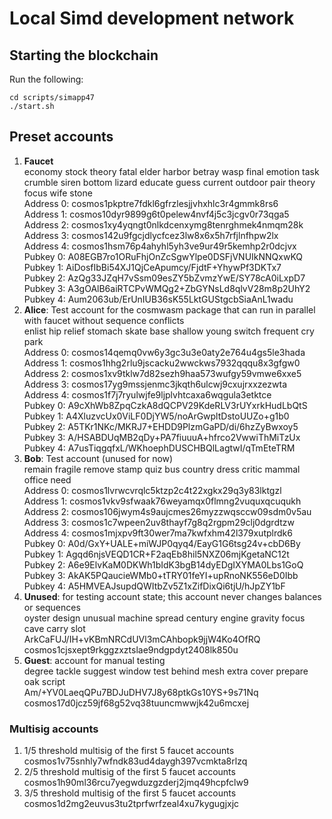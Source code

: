 # Local Simd development network

## Starting the blockchain

Run the following:

```
cd scripts/simapp47
./start.sh
```

## Preset accounts

1. **Faucet**\
   economy stock theory fatal elder harbor betray wasp final emotion task crumble
   siren bottom lizard educate guess current outdoor pair theory focus wife stone\
   Address 0: cosmos1pkptre7fdkl6gfrzlesjjvhxhlc3r4gmmk8rs6\
   Address 1: cosmos10dyr9899g6t0pelew4nvf4j5c3jcgv0r73qga5\
   Address 2: cosmos1xy4yqngt0nlkdcenxymg8tenrghmek4nmqm28k\
   Address 3: cosmos142u9fgcjdlycfcez3lw8x6x5h7rfjlnfhpw2lx\
   Address 4: cosmos1hsm76p4ahyhl5yh3ve9ur49r5kemhp2r0dcjvx\
   Pubkey 0: A08EGB7ro1ORuFhjOnZcSgwYlpe0DSFjVNUIkNNQxwKQ\
   Pubkey 1: AiDosfIbBi54XJ1QjCeApumcy/FjdtF+YhywPf3DKTx7\
   Pubkey 2: AzQg33JZqH7vSsm09esZY5bZvmzYwE/SY78cA0iLxpD7\
   Pubkey 3: A3gOAlB6aiRTCPvWMQg2+ZbGYNsLd8qlvV28m8p2UhY2\
   Pubkey 4: Aum2063ub/ErUnIUB36sK55LktGUStgcbSiaAnL1wadu
2. **Alice**: Test account for the cosmwasm package that can run in parallel
   with faucet without sequence conflicts\
   enlist hip relief stomach skate base shallow young switch frequent cry park\
   Address 0: cosmos14qemq0vw6y3gc3u3e0aty2e764u4gs5le3hada\
   Address 1: cosmos1hhg2rlu9jscacku2wwckws7932qqqu8x3gfgw0\
   Address 2: cosmos1xv9tklw7d82sezh9haa573wufgy59vmwe6xxe5\
   Address 3: cosmos17yg9mssjenmc3jkqth6ulcwj9cxujrxxzezwta\
   Address 4: cosmos1f7j7ryulwjfe9ljplvhtcaxa6wqgula3etktce\
   Pubkey 0: A9cXhWb8ZpqCzkA8dQCPV29KdeRLV3rUYxrkHudLbQtS\
   Pubkey 1: A4XluzvcUx0ViLF0DjYW5/noArGwpltDstoUUZo+g1b0\
   Pubkey 2: A5TKr1NKc/MKRJ7+EHDD9PlzmGaPD/di/6hzZyBwxoy5\
   Pubkey 3: A/HSABDUqMB2qDy+PA7fiuuuA+hfrco2VwwiThMiTzUx\
   Pubkey 4: A7usTiqgqfxL/WKhoephDUSCHBQlLagtwI/qTmEteTRM
3. **Bob**: Test account (unused for now)\
   remain fragile remove stamp quiz bus country dress critic mammal office need\
   Address 0: cosmos1lvrwcvrqlc5ktzp2c4t22xgkx29q3y83lktgzl\
   Address 1: cosmos1vkv9sfwaak76weyamqx0flmng2vuquxqcuqukh\
   Address 2: cosmos106jwym4s9aujcmes26myzzwqsccw09sdm0v5au\
   Address 3: cosmos1c7wpeen2uv8thayf7g8q2rgpm29clj0dgrdtzw\
   Address 4: cosmos1mjxpv9ft30wer7ma7kwfxhm42l379xutplrdk6\
   Pubkey 0: A0d/GxY+UALE+miWJP0qyq4/EayG1G6tsg24v+cbD6By\
   Pubkey 1: Agqd6njsVEQD1CR+F2aqEb8hil5NXZ06mjKgetaNC12t\
   Pubkey 2: A6e9ElvKaM0DKWh1bIdK3bgB14dyEDgIXYMA0Lbs1GoQ\
   Pubkey 3: AkAK5PQaucieWMb0+tTRY01feYI+upRnoNK556eD0Ibb\
   Pubkey 4: A5HMVEAJsupdQWItbZv5Z1xZifDixQi6tjU/hJpZY1bF
4. **Unused**: for testing account state; this account never changes balances or
   sequences\
   oyster design unusual machine spread century engine gravity focus cave carry slot\
   ArkCaFUJ/IH+vKBmNRCdUVl3mCAhbopk9jjW4Ko4OfRQ\
   cosmos1cjsxept9rkggzxztslae9ndgpdyt2408lk850u
5. **Guest**: account for manual testing\
   degree tackle suggest window test behind mesh extra cover prepare oak script\
   Am/+YV0LaeqQPu7BDJuDHV7J8y68ptkGs10YS+9s71Nq\
   cosmos17d0jcz59jf68g52vq38tuuncmwwjk42u6mcxej

### Multisig accounts

1. 1/5 threshold multisig of the first 5 faucet accounts\
   cosmos1v75snhly7wfndk83ud4daygh397vcmkta8rlzq
2. 2/5 threshold multisig of the first 5 faucet accounts\
   cosmos1h90ml36rcu7yegwduzgzderj2jmq49hcpfclw9
3. 3/5 threshold multisig of the first 5 faucet accounts\
   cosmos1d2mg2euvus3tu2tprfwrfzeal4xu7kygugjxjc
